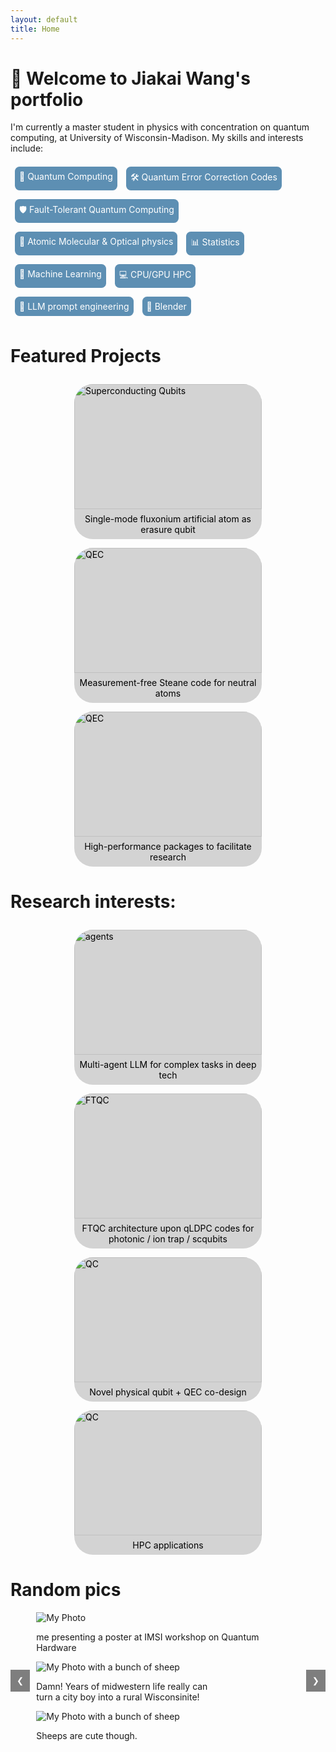 ```yaml
---
layout: default
title: Home
---
```


# 👋 Welcome to Jiakai Wang's portfolio

I'm currently a master student in physics with concentration on quantum computing, at University of Wisconsin-Madison. My skills and interests include:

<div class="tags">
    <span class="tag">🔬 Quantum Computing</span>
    <span class="tag">🛠️ Quantum Error Correction Codes</span>
    <span class="tag">🛡️ Fault-Tolerant Quantum Computing</span>
    <span class="tag">🔭 Atomic Molecular & Optical physics</span>
    <span class="tag">📊 Statistics</span>
    <span class="tag">🤖 Machine Learning</span>
    <span class="tag">💻 CPU/GPU HPC</span>
    <span class="tag">🧠 LLM prompt engineering</span>
    <span class="tag">🎨 Blender</span> <!-- Changed emoji to a paint palette -->
</div>

<style>
  .tags {
    margin-top: 1em;
    display: flex;
    flex-wrap: wrap; /* Allow tags to wrap to the next line */
  }
  .tag {
    background-color: #5d8fb3; /* Change background color to #5d8fb3 */
    color: white;
    padding: 0.5em;
    border-radius: 7.5px;
    margin: 0.5em; /* Add margin to prevent overlap */
    display: inline-block;
  }
  .dark-mode .tag {
    background-color: #333; /* Change background color to dark grey in dark mode */
  }
</style>

# Featured Projects

<div class="card-container">
    <a href="/sc-qubit/" class="card">
        <div class="card-image">
            <img src="/files/2024/JJ_Chain.png" alt="Superconducting Qubits">
        </div>
        <div class="card-text">
            Single-mode fluxonium artificial atom as erasure qubit
        </div>
    </a>
    <a href="/qec/" class="card">
        <div class="card-image">
            <img src="/files/2023/circ_simple.png" alt="QEC">
        </div>
        <div class="card-text">
            Measurement-free Steane code for neutral atoms
        </div>
    </a>
    <a href="/hpc/" class="card">
        <div class="card-image">
            <img src="/files/HTCHPC.jpg" alt="QEC">
        </div>
        <div class="card-text">
            High-performance packages to facilitate research
        </div>
    </a>
</div>

<style>
  .card-container {
    display: flex;
    flex-wrap: wrap;
    justify-content: center;
    gap: 1em;
    margin-top: 2em;
  }
  .card {
    background-color: #d3d3d3; /* Match header/footer background color */
    color: black; /* Change text color to black in light mode */
    border-radius: 30px;
    overflow: hidden;
    text-decoration: none;
    width: 300px;
    display: flex;
    flex-direction: column;
    align-items: center;
  }
  .card-image {
    width: 100%;
    height: 200px;
    overflow: hidden;
  }
  .card-image img {
    width: 100%;
    height: 100%;
    object-fit: cover;
    border-radius: 0; /* Override round edges for images */
  }
  .card-text {
    padding: 0.5em; /* Reduce padding */
    text-align: center;
    color: black; /* Ensure text color is black in light mode */
  }
  .dark-mode .card {
    background-color: #333;
  }
  .dark-mode .card-text {
    color: white; /* Ensure text color is white in dark mode */
  }
</style>

# Research interests:

<div class="card-container">
    <a href="/agents/" class="card">
        <div class="card-image">
            <img src="/files/agents.png" alt="agents">
        </div>
        <div class="card-text">
            Multi-agent LLM for complex tasks in deep tech
        </div>
    </a>
    <a href="/qldpc/" class="card">
        <div class="card-image">
            <img src="/files/arch.png" alt="FTQC">
        </div>
        <div class="card-text">
            FTQC architecture upon qLDPC codes for photonic / ion trap / scqubits
        </div>
    </a>
    <a href="/novel_SCqubits/" class="card">
        <div class="card-image">
            <img src="/files/2024/JJ_Chain.png" alt="QC">
        </div>
        <div class="card-text">
            Novel physical qubit + QEC co-design
        </div>
    </a>
    <a href="/hpc_app/" class="card">
        <div class="card-image">
            <img src="/files/HPC.png" alt="QC">
        </div>
        <div class="card-text">
            HPC applications
        </div>
    </a>
</div>


# Random pics

<div class="gallery-wrapper">
  <button class="gallery-arrow left" onclick="scrollGallery(-1)">&#10094;</button>
  <div class="gallery-container">
    <div class="gallery-item">
      <img src="/files/photo.jpg" alt="My Photo">
      <p class="caption">me presenting a poster at IMSI workshop on Quantum Hardware</p>
    </div>
    <div class="gallery-item">
      <img src="/files/tracker.jpg" alt="My Photo with a bunch of sheep">
      <p class="caption">Damn! Years of midwestern life really can<br>turn a city boy into a rural Wisconsinite!</p>
    </div>
    <div class="gallery-item">
      <img src="/files/sheep.jpg" alt="My Photo with a bunch of sheep">
      <p class="caption">Sheeps are cute though.</p>
    </div>
  </div>
  <button class="gallery-arrow right" onclick="scrollGallery(1)">&#10095;</button>
</div>

<style>
  .gallery-wrapper {
    display: flex;
    align-items: center; /* Center items vertically */
  }
  .gallery-arrow {
    background-color: rgba(0, 0, 0, 0.5);
    color: white;
    border: none;
    padding: 10px;
    cursor: pointer;
    z-index: 1;
  }
  .gallery-arrow.left {
    margin-right: 10px;
  }
  .gallery-arrow.right {
    margin-left: 10px;
  }
  .gallery-invisible {
    position: absolute;
    top: 0; 
    bottom: 0;
    width: 30%;
    cursor: pointer;
  }
  .gallery-invisible.left {
    left: 0;
  }
  .gallery-invisible.right {
    right: 0;
  }
  .caption {
    word-wrap: break-word; /* Ensure captions wrap within the width of the image */
    max-width: 100%; /* Ensure captions do not exceed the width of the image */
  }
</style>

<script>
  function scrollGallery(direction) {
    const container = document.querySelector('.gallery-container');
    const itemWidth = container.querySelector('.gallery-item').offsetWidth + 20; // 20 is the margin
    container.scrollBy({ left: direction * itemWidth, behavior: 'smooth' });
  }
</script>
